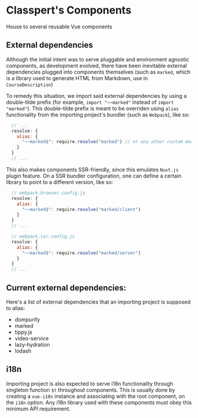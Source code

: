 # Classpert's Components

House to several reusable Vue components

## External dependencies

Although the initial intent was to serve pluggable and environment
agnostic components, as development evolved, there have been inevitable
external dependencies plugged into components themselves (such as `marked`, which is a library used to generate HTML from Markdown, use in `CourseDescription`)

To remedy this situation, we import said external dependencies by using a double-tilde prefix (for example, `import "~~marked"` instead of `import "marked"`). This double-tilde prefix is meant to be overriden using `alias`
functionality from the importing project's bundler (such as `Webpack`), like so:

```js
  // ...
  resolve: {
    alias: {
      "~~marked$": require.resolve("marked") // or any other custom marked "proxy"
    }
  }
  // ...
```

This also makes components SSR-friendly, since this emulates `Nuxt.js` plugin feature. On a SSR bundler configuration, one can define a certain library to
point to a different version, like so:

```js
  // webpack.browser.config.js
  resolve: {
    alias: {
      "~~marked$": require.resolve("marked/client")
    }
  }
  // ...
```

```js
  // webpack.ssr.config.js
  resolve: {
    alias: {
      "~~marked$": require.resolve("marked/server")
    }
  }
  // ...
```

## Current external dependencies:

Here's a list of external dependencies that an importing project
is supposed to alias:

- dompurify
- marked
- tippy.js
- video-service
- lazy-hydration
- lodash

## i18n

Importing project is also expected to serve i18n functionality through singleton
function `$t` throughout components. This is usually done by creating a `vue-i18n` instance and associating with the root component, on the `i18n` option. Any i18n library used with these components must obey this minimum API requirement.
